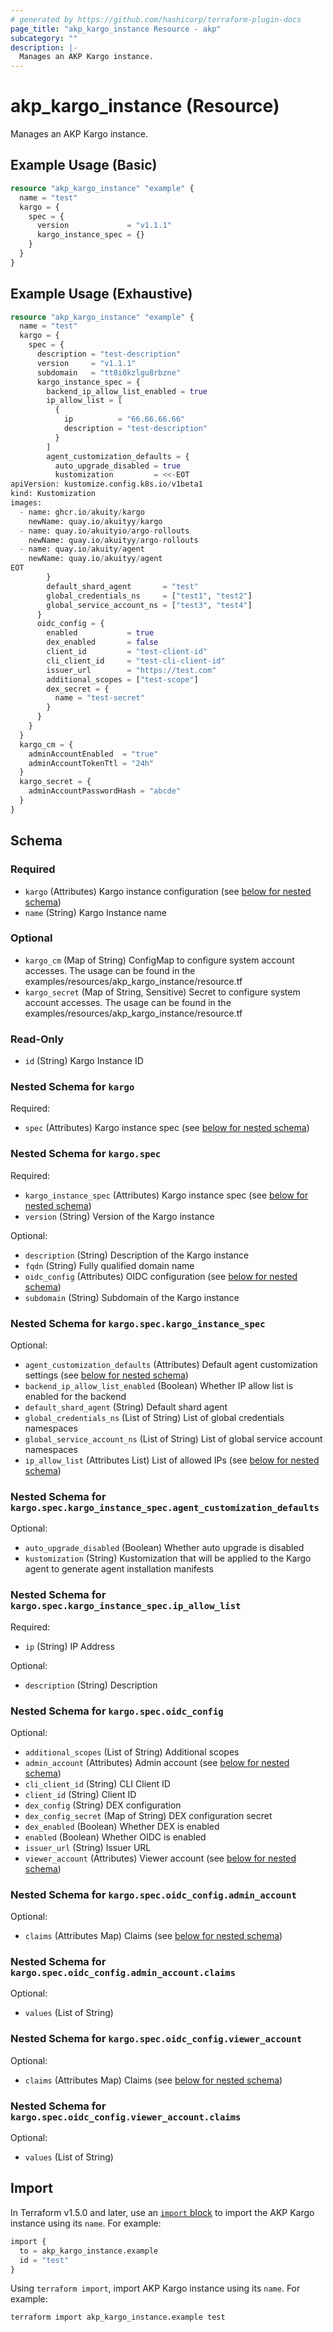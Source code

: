 ```yaml
---
# generated by https://github.com/hashicorp/terraform-plugin-docs
page_title: "akp_kargo_instance Resource - akp"
subcategory: ""
description: |-
  Manages an AKP Kargo instance.
---
```


# akp_kargo_instance (Resource)

Manages an AKP Kargo instance.

## Example Usage (Basic)
```terraform
resource "akp_kargo_instance" "example" {
  name = "test"
  kargo = {
    spec = {
      version             = "v1.1.1"
      kargo_instance_spec = {}
    }
  }
}
```

## Example Usage (Exhaustive)
```terraform
resource "akp_kargo_instance" "example" {
  name = "test"
  kargo = {
    spec = {
      description = "test-description"
      version     = "v1.1.1"
      subdomain   = "tt8i0kzlgu8rbzne"
      kargo_instance_spec = {
        backend_ip_allow_list_enabled = true
        ip_allow_list = [
          {
            ip          = "66.66.66.66"
            description = "test-description"
          }
        ]
        agent_customization_defaults = {
          auto_upgrade_disabled = true
          kustomization         = <<-EOT
apiVersion: kustomize.config.k8s.io/v1beta1
kind: Kustomization
images:
  - name: ghcr.io/akuity/kargo
    newName: quay.io/akuityy/kargo
  - name: quay.io/akuityio/argo-rollouts
    newName: quay.io/akuityy/argo-rollouts
  - name: quay.io/akuity/agent
    newName: quay.io/akuityy/agent
EOT
        }
        default_shard_agent       = "test"
        global_credentials_ns     = ["test1", "test2"]
        global_service_account_ns = ["test3", "test4"]
      }
      oidc_config = {
        enabled           = true
        dex_enabled       = false
        client_id         = "test-client-id"
        cli_client_id     = "test-cli-client-id"
        issuer_url        = "https://test.com"
        additional_scopes = ["test-scope"]
        dex_secret = {
          name = "test-secret"
        }
      }
    }
  }
  kargo_cm = {
    adminAccountEnabled  = "true"
    adminAccountTokenTtl = "24h"
  }
  kargo_secret = {
    adminAccountPasswordHash = "abcde"
  }
}
```

<!-- schema generated by tfplugindocs -->
## Schema

### Required

- `kargo` (Attributes) Kargo instance configuration (see [below for nested schema](#nestedatt--kargo))
- `name` (String) Kargo Instance name

### Optional

- `kargo_cm` (Map of String) ConfigMap to configure system account accesses. The usage can be found in the examples/resources/akp_kargo_instance/resource.tf
- `kargo_secret` (Map of String, Sensitive) Secret to configure system account accesses. The usage can be found in the examples/resources/akp_kargo_instance/resource.tf

### Read-Only

- `id` (String) Kargo Instance ID

<a id="nestedatt--kargo"></a>
### Nested Schema for `kargo`

Required:

- `spec` (Attributes) Kargo instance spec (see [below for nested schema](#nestedatt--kargo--spec))

<a id="nestedatt--kargo--spec"></a>
### Nested Schema for `kargo.spec`

Required:

- `kargo_instance_spec` (Attributes) Kargo instance spec (see [below for nested schema](#nestedatt--kargo--spec--kargo_instance_spec))
- `version` (String) Version of the Kargo instance

Optional:

- `description` (String) Description of the Kargo instance
- `fqdn` (String) Fully qualified domain name
- `oidc_config` (Attributes) OIDC configuration (see [below for nested schema](#nestedatt--kargo--spec--oidc_config))
- `subdomain` (String) Subdomain of the Kargo instance

<a id="nestedatt--kargo--spec--kargo_instance_spec"></a>
### Nested Schema for `kargo.spec.kargo_instance_spec`

Optional:

- `agent_customization_defaults` (Attributes) Default agent customization settings (see [below for nested schema](#nestedatt--kargo--spec--kargo_instance_spec--agent_customization_defaults))
- `backend_ip_allow_list_enabled` (Boolean) Whether IP allow list is enabled for the backend
- `default_shard_agent` (String) Default shard agent
- `global_credentials_ns` (List of String) List of global credentials namespaces
- `global_service_account_ns` (List of String) List of global service account namespaces
- `ip_allow_list` (Attributes List) List of allowed IPs (see [below for nested schema](#nestedatt--kargo--spec--kargo_instance_spec--ip_allow_list))

<a id="nestedatt--kargo--spec--kargo_instance_spec--agent_customization_defaults"></a>
### Nested Schema for `kargo.spec.kargo_instance_spec.agent_customization_defaults`

Optional:

- `auto_upgrade_disabled` (Boolean) Whether auto upgrade is disabled
- `kustomization` (String) Kustomization that will be applied to the Kargo agent to generate agent installation manifests


<a id="nestedatt--kargo--spec--kargo_instance_spec--ip_allow_list"></a>
### Nested Schema for `kargo.spec.kargo_instance_spec.ip_allow_list`

Required:

- `ip` (String) IP Address

Optional:

- `description` (String) Description



<a id="nestedatt--kargo--spec--oidc_config"></a>
### Nested Schema for `kargo.spec.oidc_config`

Optional:

- `additional_scopes` (List of String) Additional scopes
- `admin_account` (Attributes) Admin account (see [below for nested schema](#nestedatt--kargo--spec--oidc_config--admin_account))
- `cli_client_id` (String) CLI Client ID
- `client_id` (String) Client ID
- `dex_config` (String) DEX configuration
- `dex_config_secret` (Map of String) DEX configuration secret
- `dex_enabled` (Boolean) Whether DEX is enabled
- `enabled` (Boolean) Whether OIDC is enabled
- `issuer_url` (String) Issuer URL
- `viewer_account` (Attributes) Viewer account (see [below for nested schema](#nestedatt--kargo--spec--oidc_config--viewer_account))

<a id="nestedatt--kargo--spec--oidc_config--admin_account"></a>
### Nested Schema for `kargo.spec.oidc_config.admin_account`

Optional:

- `claims` (Attributes Map) Claims (see [below for nested schema](#nestedatt--kargo--spec--oidc_config--admin_account--claims))

<a id="nestedatt--kargo--spec--oidc_config--admin_account--claims"></a>
### Nested Schema for `kargo.spec.oidc_config.admin_account.claims`

Optional:

- `values` (List of String)



<a id="nestedatt--kargo--spec--oidc_config--viewer_account"></a>
### Nested Schema for `kargo.spec.oidc_config.viewer_account`

Optional:

- `claims` (Attributes Map) Claims (see [below for nested schema](#nestedatt--kargo--spec--oidc_config--viewer_account--claims))

<a id="nestedatt--kargo--spec--oidc_config--viewer_account--claims"></a>
### Nested Schema for `kargo.spec.oidc_config.viewer_account.claims`

Optional:

- `values` (List of String)

## Import

In Terraform v1.5.0 and later, use an [`import` block](https://developer.hashicorp.com/terraform/language/import) to import the AKP Kargo instance using its `name`. For example:

```terraform
import {
  to = akp_kargo_instance.example
  id = "test"
}
```

Using `terraform import`, import AKP Kargo instance using its `name`. For example:

```shell
terraform import akp_kargo_instance.example test
```
